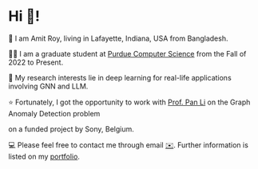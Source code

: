 
# Hi 👋! 
🌱 I am Amit Roy, living in Lafayette, Indiana, USA from Bangladesh. 

👨‍🎓 I am a graduate student at [Purdue Computer Science](https://www.cs.purdue.edu/) from the Fall of 2022 to Present. 

🧐 My research interests lie in deep learning for real-life applications involving GNN and LLM.

⭐ Fortunately, I got the opportunity to work with [Prof. Pan Li](https://sites.google.com/view/panli-purdue/home) on the Graph Anomaly Detection problem

on a funded project by Sony, Belgium.

💻 Please feel free to contact me through email [✉️](mailto:roy206@purdue.edu). Further information is listed on my [portfolio](https://amitroy7781.github.io/). 


